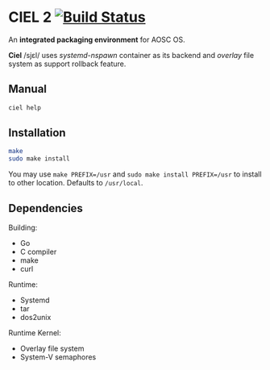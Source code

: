 # CIEL 2 [![Build Status](https://api.travis-ci.org/AOSC-Dev/ciel.svg)](https://travis-ci.org/AOSC-Dev/ciel)
An **integrated packaging environment** for AOSC OS.

**Ciel** /sjɛl/ uses *systemd-nspawn* container as its backend and *overlay* file system as support rollback feature.

## Manual

```bash
ciel help
```

## Installation

```bash
make
sudo make install
```

You may use `make PREFIX=/usr` and `sudo make install PREFIX=/usr` to install to other location. Defaults to `/usr/local`.

## Dependencies

Building:
- Go
- C compiler
- make
- curl

Runtime:
- Systemd
- tar
- dos2unix

Runtime Kernel:
- Overlay file system
- System-V semaphores
